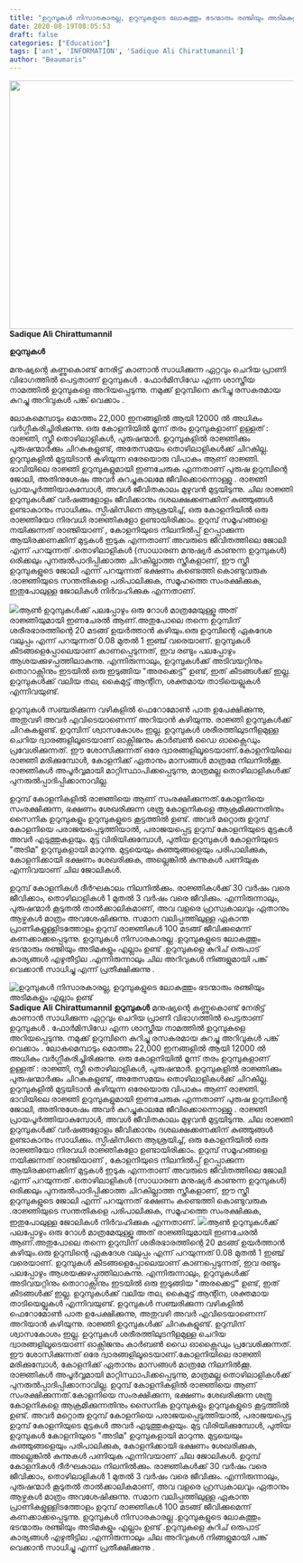```yaml
---
title: "ഉറുമ്പുകൾ നിസാരകാരല്ല, ഉറുമ്പുകളുടെ ലോകത്തും ഭടന്മാരും രഞ്ജിയും അടിമകളും എല്ലാം ഉണ്ട്"
date: 2020-08-19T08:05:53
draft: false
categories: ["Education"]
tags: ['ant', 'INFORMATION', 'Sadique Ali Chirattumannil']
author: "Beaumaris"
---
```


<strong><a href="http://13.126.68.249/sadique-ali-chirattumannil-post-about-ant/286332/ggg-322" rel="attachment wp-att-286333"><img class="alignleft size-full wp-image-286333" src="https://cdn.boolokam.com/articles/2020/08/ggg-293.jpg" alt="" width="845" height="440" /></a>Sadique Ali Chirattumannil</strong>

<strong>ഉറുമ്പുകൾ</strong>

മനുഷ്യന്റെ കണ്ണുകൊണ്ട് നേരിട്ട് കാണാൻ സാധിക്കുന്ന ഏറ്റവും ചെറിയ പ്രാണി വിഭാഗത്തിൽ പെട്ടതാണ് ഉറുമ്പുകൾ . ഫോർമിസിഡേ എന്ന ശാസ്ത്രീയ നാമത്തിൽ ഉറുമ്പുകളെ അറിയപ്പെടുന്നു. നമുക്ക് ഉറുമ്പിനെ കുറിച്ചു രസകരമായ കുറച്ചു അറിവുകൾ പങ്ക്‌ വെക്കാം .

ലോകമെമ്പാടും മൊത്തം 22,000 ഇനങ്ങളിൽ ആയി 12000 ൽ അധികം വർഗ്ഗീകരിച്ചിരിക്കുന്നു. ഒരു കോളനിയിൽ മൂന്ന് തരം ഉറുമ്പുകളാണ് ഉള്ളത് : രാജ്ഞി, സ്ത്രീ തൊഴിലാളികൾ, പുരുഷന്മാർ. ഉറുമ്പുകളിൽ രാജ്ഞിക്കും പുരുഷന്മാർക്കും ചിറകുകളുണ്ട്, അതേസമയം തൊഴിലാളികൾക്ക് ചിറകില്ല. ഉറുമ്പുകളിൽ മുട്ടയിടാൻ കഴിയുന്ന ഒരേയൊരു വിപാകം ആണ് രാജ്ഞി. ഭാവിയിലെ രാജ്ഞി ഉറുമ്പുകളുമായി ഇണചേരുക എന്നതാണ് പുരുഷ ഉറുമ്പിന്റെ ജോലി, അതിനുശേഷം അവർ കുറച്ചുകാലമേ ജീവിക്കൊന്നൊള്ളു . രാജ്ഞി പ്രായപൂർത്തിയാകുമ്പോൾ, അവൾ ജീവിതകാലം മുഴുവൻ മുട്ടയിടുന്നു. ചില രാജ്ഞി ഉറുമ്പുകൾക്ക് വർഷങ്ങളോളം ജീവിക്കാനും ദശലക്ഷക്കണക്കിന് കുഞ്ഞുങ്ങൾ ഉണ്ടാകാനും സാധിക്കും. സ്പീഷിസിനെ ആശ്രയിച്ച്, ഒരു കോളനിയിൽ ഒരു രാജ്ഞിയോ നിരവധി രാജ്ഞികളോ ഉണ്ടായിരിക്കാം. ഉറുമ്പ് സമൂഹങ്ങളെ നയിക്കുന്നത് രാഞ്ജിയാണ് , കോളനിയുടെ നിലനിൽപ്പ് ഉറപ്പാക്കുന്ന ആയിരക്കണക്കിന് മുട്ടകൾ ഇടുക എന്നതാണ് അവരുടെ ജീവിതത്തിലെ ജോലി എന്ന് പറയുന്നത് .തൊഴിലാളികൾ (സാധാരണ മനുഷ്യർ കാണുന്ന ഉറുമ്പുകൾ) ഒരിക്കലും പുനരുൽപാദിപ്പിക്കാത്ത ചിറകില്ലാത്ത സ്ത്രീകളാണ്, ഈ സ്ത്രീ ഉറുമ്പുകളുടെ ജോലി എന്ന് പറയുന്നത് ഭക്ഷണം കണ്ടെത്തി കൊണ്ടുവരുക .രാജ്ഞിയുടെ സന്തതികളെ പരിപാലിക്കുക, സമൂഹത്തെ സംരക്ഷിക്കുക, ഇതുപോലുള്ള ജോലികൾ നിർവഹിക്കുക എന്നതാണ്.

<img src="https://scontent.ftrv1-1.fna.fbcdn.net/v/t1.0-9/117994222_2079170915550543_1226668435301315955_n.jpg?_nc_cat=103&amp;_nc_sid=b9115d&amp;_nc_ohc=5opc5_OeI_oAX91SwS-&amp;_nc_ht=scontent.ftrv1-1.fna&amp;oh=e91e54793b29d83b9e059d75b63b9c22&amp;oe=5F642367" />ആൺ ഉറുമ്പുകൾക്ക് പലപ്പോഴും ഒരു റോൾ മാത്രമേയുള്ളൂ അത് രാജ്ഞിയുമായി ഇണചേരൽ ആണ്.അതുപോലെ തന്നെ ഉറുമ്പിന് ശരീരഭാരത്തിന്റെ 20 മടങ്ങ് ഉയർത്താൻ കഴിയും.ഒരു ഉറുമ്പിന്റെ ഏകദേശ വലുപ്പം എന്ന് പറയുന്നത് 0.08 മുതൽ 1 ഇഞ്ച് വരെയാണ്.
ഉറുമ്പുകൾ കീടങ്ങളെപ്പോലെയാണ് കാണപ്പെടുന്നത്, ഇവ രണ്ടും പലപ്പോഴും ആശയക്കുഴപ്പത്തിലാകുന്നു. എന്നിരുന്നാലും, ഉറുമ്പുകൾക്ക് അടിവയറ്റിനും തൊറാക്സിനും ഇടയിൽ ഒരു ഇടുങ്ങിയ "അരക്കെട്ട്" ഉണ്ട്, ഇത് കീടങ്ങൾക്ക് ഇല്ല. ഉറുമ്പുകൾക്ക് വലിയ തല, കൈമുട്ട് ആന്റിന, ശക്തമായ താടിയെല്ലുകൾ എന്നിവയുണ്ട്.

ഉറുമ്പുകൾ സഞ്ചരിക്കുന്ന വഴികളിൽ ഫെറോമോൺ പാത ഉപേക്ഷിക്കുന്നു, അതുവഴി അവർ എവിടെയാണെന്ന് അറിയാൻ കഴിയുന്നു. രാജ്ഞി ഉറുമ്പുകൾക്ക് ചിറകുകളുണ്ട്. ഉറുമ്പിന് ശ്വാസകോശം ഇല്ല. ഉറുമ്പുകൾ ശരീരത്തിലുടനീളമുള്ള ചെറിയ ദ്വാരങ്ങളിലൂടെയാണ് ഓക്സിജനും കാർബൺ ഡൈ ഓക്സൈഡും പ്രവേശിക്കുന്നത്. ഈ ശോസിക്കുന്നത് ഒരേ ദ്വാരങ്ങളിലൂടെയാണ്.കോളനിയിലെ രാജ്ഞി മരിക്കുമ്പോൾ, കോളനിക്ക് ഏതാനും മാസങ്ങൾ മാത്രമേ നിലനിൽക്കൂ. രാജ്ഞികൾ അപൂർവ്വമായി മാറ്റിസ്ഥാപിക്കപ്പെടുന്നു, മാത്രമല്ല തൊഴിലാളികൾക്ക് പുനരുൽപ്പാദിപ്പിക്കാനാവില്ല.

ഉറുമ്പ്‌ കോളനികളിൽ‌ രാജ്ഞിയെ ആണ്‌ സംരക്ഷിക്കുന്നത്.കോളനിയെ സംരക്ഷിക്കുന്ന, ഭക്ഷണം ശേഖരിക്കുന്ന ശത്രു കോളനികളെ ആക്രമിക്കുന്നതിനും സൈനിക ഉറുമ്പുകളും ഉറുമ്പുകളുടെ കൂട്ടത്തിൽ ഉണ്ട്. അവർ മറ്റൊരു ഉറുമ്പ് കോളനിയെ പരാജയപ്പെടുത്തിയാൽ, പരാജയപ്പെട്ട ഉറുമ്പ് കോളനിയുടെ മുട്ടകൾ അവർ എടുത്തുകളയും. മുട്ട വിരിയിക്കുമ്പോൾ, പുതിയ ഉറുമ്പുകൾ കോളനിയുടെ "അടിമ" ഉറുമ്പുകളായി മാറുന്നു. മുട്ടയെയും കുഞ്ഞുങ്ങളെയും പരിപാലിക്കുക, കോളനിക്കായി ഭക്ഷണം ശേഖരിക്കുക, അല്ലെങ്കിൽ കുന്നുകൾ പണിയുക എന്നിവയാണ് ചില ജോലികൾ.

ഉറുമ്പ് കോളനികൾ ദീർഘകാലം നിലനിൽക്കും. രാജ്ഞികൾക്ക് 30 വർഷം വരെ ജീവിക്കാം, തൊഴിലാളികൾ 1 മുതൽ 3 വർഷം വരെ ജീവിക്കും. എന്നിരുന്നാലും, പുരുഷന്മാർ കൂടുതൽ താൽക്കാലികമാണ്, അവ വളരെ ഹ്രസ്വകാലവും ഏതാനും ആഴ്ചകൾ മാത്രം അവശേഷിക്കുന്നു. സമാന വലിപ്പത്തിലുള്ള ഏകാന്ത പ്രാണികളുള്ളിടത്തോളം ഉറുമ്പ് രാജ്ഞികൾ 100 മടങ്ങ് ജീവിക്കുമെന്ന് കണക്കാക്കപ്പെടുന്നു. ഉറുമ്പുകൾ നിസാരകാരല്ല .ഉറുമ്പുകളുടെ ലോകത്തും ഭടന്മാരും രഞ്ജിയും അടിമകളും എല്ലാം ഉണ്ട് .ഉറുമ്പുകളെ കുറിച് ഒരുപാട് കാര്യങ്ങൾ എഴുതീട്ടില .എന്നിരുന്നാലും ചില അറിവുകൾ നിങ്ങളുമായി പങ്ക്‌ വെക്കാൻ സാധിച്ചു എന്ന് പ്രതീക്ഷിക്കുന്നു .


![ഉറുമ്പുകൾ നിസാരകാരല്ല, ഉറുമ്പുകളുടെ ലോകത്തും ഭടന്മാരും രഞ്ജിയും അടിമകളും എല്ലാം ഉണ്ട്](https://cdn.boolokam.com/articles/2020/08/ggg-293.jpg)**[](http://13.126.68.249/sadique-ali-chirattumannil-post-about-ant/286332/ggg-322)Sadique Ali Chirattumannil** **ഉറുമ്പുകൾ** മനുഷ്യന്റെ കണ്ണുകൊണ്ട് നേരിട്ട് കാണാൻ സാധിക്കുന്ന ഏറ്റവും ചെറിയ പ്രാണി വിഭാഗത്തിൽ പെട്ടതാണ് ഉറുമ്പുകൾ . ഫോർമിസിഡേ എന്ന ശാസ്ത്രീയ നാമത്തിൽ ഉറുമ്പുകളെ അറിയപ്പെടുന്നു. നമുക്ക് ഉറുമ്പിനെ കുറിച്ചു രസകരമായ കുറച്ചു അറിവുകൾ പങ്ക്‌ വെക്കാം . ലോകമെമ്പാടും മൊത്തം 22,000 ഇനങ്ങളിൽ ആയി 12000 ൽ അധികം വർഗ്ഗീകരിച്ചിരിക്കുന്നു. ഒരു കോളനിയിൽ മൂന്ന് തരം ഉറുമ്പുകളാണ് ഉള്ളത് : രാജ്ഞി, സ്ത്രീ തൊഴിലാളികൾ, പുരുഷന്മാർ. ഉറുമ്പുകളിൽ രാജ്ഞിക്കും പുരുഷന്മാർക്കും ചിറകുകളുണ്ട്, അതേസമയം തൊഴിലാളികൾക്ക് ചിറകില്ല. ഉറുമ്പുകളിൽ മുട്ടയിടാൻ കഴിയുന്ന ഒരേയൊരു വിപാകം ആണ് രാജ്ഞി. ഭാവിയിലെ രാജ്ഞി ഉറുമ്പുകളുമായി ഇണചേരുക എന്നതാണ് പുരുഷ ഉറുമ്പിന്റെ ജോലി, അതിനുശേഷം അവർ കുറച്ചുകാലമേ ജീവിക്കൊന്നൊള്ളു . രാജ്ഞി പ്രായപൂർത്തിയാകുമ്പോൾ, അവൾ ജീവിതകാലം മുഴുവൻ മുട്ടയിടുന്നു. ചില രാജ്ഞി ഉറുമ്പുകൾക്ക് വർഷങ്ങളോളം ജീവിക്കാനും ദശലക്ഷക്കണക്കിന് കുഞ്ഞുങ്ങൾ ഉണ്ടാകാനും സാധിക്കും. സ്പീഷിസിനെ ആശ്രയിച്ച്, ഒരു കോളനിയിൽ ഒരു രാജ്ഞിയോ നിരവധി രാജ്ഞികളോ ഉണ്ടായിരിക്കാം. ഉറുമ്പ് സമൂഹങ്ങളെ നയിക്കുന്നത് രാഞ്ജിയാണ് , കോളനിയുടെ നിലനിൽപ്പ് ഉറപ്പാക്കുന്ന ആയിരക്കണക്കിന് മുട്ടകൾ ഇടുക എന്നതാണ് അവരുടെ ജീവിതത്തിലെ ജോലി എന്ന് പറയുന്നത് .തൊഴിലാളികൾ (സാധാരണ മനുഷ്യർ കാണുന്ന ഉറുമ്പുകൾ) ഒരിക്കലും പുനരുൽപാദിപ്പിക്കാത്ത ചിറകില്ലാത്ത സ്ത്രീകളാണ്, ഈ സ്ത്രീ ഉറുമ്പുകളുടെ ജോലി എന്ന് പറയുന്നത് ഭക്ഷണം കണ്ടെത്തി കൊണ്ടുവരുക .രാജ്ഞിയുടെ സന്തതികളെ പരിപാലിക്കുക, സമൂഹത്തെ സംരക്ഷിക്കുക, ഇതുപോലുള്ള ജോലികൾ നിർവഹിക്കുക എന്നതാണ്. ![](https://scontent.ftrv1-1.fna.fbcdn.net/v/t1.0-9/117994222_2079170915550543_1226668435301315955_n.jpg?_nc_cat=103&_nc_sid=b9115d&_nc_ohc=5opc5_OeI_oAX91SwS-&_nc_ht=scontent.ftrv1-1.fna&oh=e91e54793b29d83b9e059d75b63b9c22&oe=5F642367)ആൺ ഉറുമ്പുകൾക്ക് പലപ്പോഴും ഒരു റോൾ മാത്രമേയുള്ളൂ അത് രാജ്ഞിയുമായി ഇണചേരൽ ആണ്.അതുപോലെ തന്നെ ഉറുമ്പിന് ശരീരഭാരത്തിന്റെ 20 മടങ്ങ് ഉയർത്താൻ കഴിയും.ഒരു ഉറുമ്പിന്റെ ഏകദേശ വലുപ്പം എന്ന് പറയുന്നത് 0.08 മുതൽ 1 ഇഞ്ച് വരെയാണ്. ഉറുമ്പുകൾ കീടങ്ങളെപ്പോലെയാണ് കാണപ്പെടുന്നത്, ഇവ രണ്ടും പലപ്പോഴും ആശയക്കുഴപ്പത്തിലാകുന്നു. എന്നിരുന്നാലും, ഉറുമ്പുകൾക്ക് അടിവയറ്റിനും തൊറാക്സിനും ഇടയിൽ ഒരു ഇടുങ്ങിയ "അരക്കെട്ട്" ഉണ്ട്, ഇത് കീടങ്ങൾക്ക് ഇല്ല. ഉറുമ്പുകൾക്ക് വലിയ തല, കൈമുട്ട് ആന്റിന, ശക്തമായ താടിയെല്ലുകൾ എന്നിവയുണ്ട്. ഉറുമ്പുകൾ സഞ്ചരിക്കുന്ന വഴികളിൽ ഫെറോമോൺ പാത ഉപേക്ഷിക്കുന്നു, അതുവഴി അവർ എവിടെയാണെന്ന് അറിയാൻ കഴിയുന്നു. രാജ്ഞി ഉറുമ്പുകൾക്ക് ചിറകുകളുണ്ട്. ഉറുമ്പിന് ശ്വാസകോശം ഇല്ല. ഉറുമ്പുകൾ ശരീരത്തിലുടനീളമുള്ള ചെറിയ ദ്വാരങ്ങളിലൂടെയാണ് ഓക്സിജനും കാർബൺ ഡൈ ഓക്സൈഡും പ്രവേശിക്കുന്നത്. ഈ ശോസിക്കുന്നത് ഒരേ ദ്വാരങ്ങളിലൂടെയാണ്.കോളനിയിലെ രാജ്ഞി മരിക്കുമ്പോൾ, കോളനിക്ക് ഏതാനും മാസങ്ങൾ മാത്രമേ നിലനിൽക്കൂ. രാജ്ഞികൾ അപൂർവ്വമായി മാറ്റിസ്ഥാപിക്കപ്പെടുന്നു, മാത്രമല്ല തൊഴിലാളികൾക്ക് പുനരുൽപ്പാദിപ്പിക്കാനാവില്ല. ഉറുമ്പ്‌ കോളനികളിൽ‌ രാജ്ഞിയെ ആണ്‌ സംരക്ഷിക്കുന്നത്.കോളനിയെ സംരക്ഷിക്കുന്ന, ഭക്ഷണം ശേഖരിക്കുന്ന ശത്രു കോളനികളെ ആക്രമിക്കുന്നതിനും സൈനിക ഉറുമ്പുകളും ഉറുമ്പുകളുടെ കൂട്ടത്തിൽ ഉണ്ട്. അവർ മറ്റൊരു ഉറുമ്പ് കോളനിയെ പരാജയപ്പെടുത്തിയാൽ, പരാജയപ്പെട്ട ഉറുമ്പ് കോളനിയുടെ മുട്ടകൾ അവർ എടുത്തുകളയും. മുട്ട വിരിയിക്കുമ്പോൾ, പുതിയ ഉറുമ്പുകൾ കോളനിയുടെ "അടിമ" ഉറുമ്പുകളായി മാറുന്നു. മുട്ടയെയും കുഞ്ഞുങ്ങളെയും പരിപാലിക്കുക, കോളനിക്കായി ഭക്ഷണം ശേഖരിക്കുക, അല്ലെങ്കിൽ കുന്നുകൾ പണിയുക എന്നിവയാണ് ചില ജോലികൾ. ഉറുമ്പ് കോളനികൾ ദീർഘകാലം നിലനിൽക്കും. രാജ്ഞികൾക്ക് 30 വർഷം വരെ ജീവിക്കാം, തൊഴിലാളികൾ 1 മുതൽ 3 വർഷം വരെ ജീവിക്കും. എന്നിരുന്നാലും, പുരുഷന്മാർ കൂടുതൽ താൽക്കാലികമാണ്, അവ വളരെ ഹ്രസ്വകാലവും ഏതാനും ആഴ്ചകൾ മാത്രം അവശേഷിക്കുന്നു. സമാന വലിപ്പത്തിലുള്ള ഏകാന്ത പ്രാണികളുള്ളിടത്തോളം ഉറുമ്പ് രാജ്ഞികൾ 100 മടങ്ങ് ജീവിക്കുമെന്ന് കണക്കാക്കപ്പെടുന്നു. ഉറുമ്പുകൾ നിസാരകാരല്ല .ഉറുമ്പുകളുടെ ലോകത്തും ഭടന്മാരും രഞ്ജിയും അടിമകളും എല്ലാം ഉണ്ട് .ഉറുമ്പുകളെ കുറിച് ഒരുപാട് കാര്യങ്ങൾ എഴുതീട്ടില .എന്നിരുന്നാലും ചില അറിവുകൾ നിങ്ങളുമായി പങ്ക്‌ വെക്കാൻ സാധിച്ചു എന്ന് പ്രതീക്ഷിക്കുന്നു .
